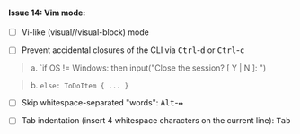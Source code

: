 #### Issue 14: Vim mode:

- [ ] Vi-like (visual//visual-block) mode

- [ ] Prevent accidental closures of the CLI via <kbd>Ctrl</kbd>-<kbd>d</kbd> or <kbd>Ctrl</kbd>-<kbd>c</kbd>

> a. `if OS != Windows: then input("Close the session? [ Y | N ]: ")

> b. `else: ToDoItem { ... }`

- [ ] Skip whitespace-separated "words": <kbd>Alt</kbd>-<kbd>↔</kbd>

- [ ] Tab indentation (insert 4 whitespace characters on the current line): <kbd>Tab</kdb>
